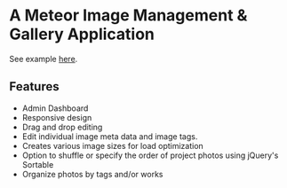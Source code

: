# A Meteor Image Management & Gallery Application

See example [here](http://baconbrix.com).

## Features
* Admin Dashboard
* Responsive design
* Drag and drop editing
* Edit individual image meta data and image tags.
* Creates various image sizes for load optimization
* Option to shuffle or specify the order of project photos using jQuery's Sortable
* Organize photos by tags and/or works
